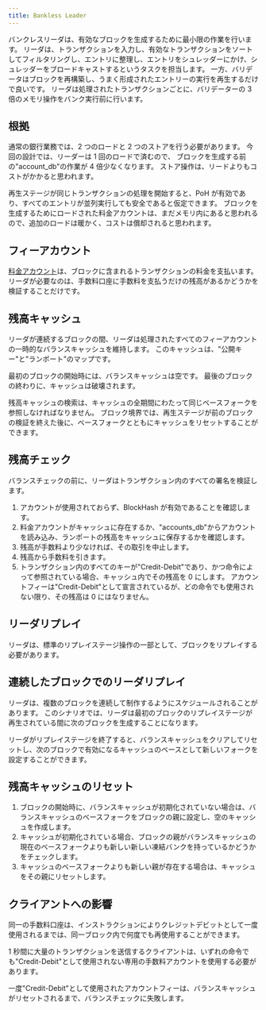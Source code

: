 ```yaml
---
title: Bankless Leader
---
```


バンクレスリーダは、有効なブロックを生成するために最小限の作業を行います。 リーダは、トランザクションを入力し、有効なトランザクションをソートしてフィルタリングし、エントリに整理し、エントリをシュレッダーにかけ、シュレッダーをブロードキャストするというタスクを担当します。 一方、バリデータはブロックを再構築し、うまく形成されたエントリーの実行を再生するだけで良いです。 リーダは処理されたトランザクションごとに、バリデーターの 3 倍のメモリ操作をバンク実行前に行います。

## 根拠

通常の銀行業務では、2 つのロードと 2 つのストアを行う必要があります。 今回の設計では、リーダーは 1 回のロードで済むので、 ブロックを生成する前の"account_db"の作業が 4 倍少なくなります。 ストア操作は、リードよりもコストがかかると思われます。

再生ステージが同じトランザクションの処理を開始すると、PoH が有効であり、すべてのエントリが並列実行しても安全であると仮定できます。 ブロックを生成するためにロードされた料金アカウントは、まだメモリ内にあると思われるので、追加のロードは暖かく、コストは償却されると思われます。

## フィーアカウント

[料金アカウント](../terminology.md#fee_account)は、ブロックに含まれるトランザクションの料金を支払います。 リーダが必要なのは、手数料口座に手数料を支払うだけの残高があるかどうかを検証することだけです。

## 残高キャッシュ

リーダが連続するブロックの間、リーダは処理されたすべてのフィーアカウントの一時的なバランスキャッシュを維持します。 このキャッシュは、"公開キー"と"ランポート"のマップです。

最初のブロックの開始時には、バランスキャッシュは空です。 最後のブロックの終わりに、キャッシュは破壊されます。

残高キャッシュの検索は、キャッシュの全期間にわたって同じベースフォークを参照しなければなりません。 ブロック境界では、再生ステージが前のブロックの検証を終えた後に、ベースフォークとともにキャッシュをリセットすることができます。

## 残高チェック

バランスチェックの前に、リーダはトランザクション内のすべての署名を検証します。

1. アカウントが使用されておらず、BlockHash が有効であることを確認します。
2. 料金アカウントがキャッシュに存在するか、"accounts_db"からアカウントを読み込み、ランポートの残高をキャッシュに保存するかを確認します。
3. 残高が手数料より少なければ、その取引を中止します。
4. 残高から手数料を引きます。
5. トランザクション内のすべてのキーが"Credit-Debit"であり、かつ命令によって参照されている場合、キャッシュ内でその残高を 0 にします。 アカウントフィーは"Credit-Debit"として宣言されているが、どの命令でも使用されない限り、その残高は 0 にはなりません。

## リーダリプレイ

リーダは、標準のリプレイステージ操作の一部として、ブロックをリプレイする必要があります。

## 連続したブロックでのリーダリプレイ

リーダは、複数のブロックを連続して制作するようにスケジュールされることがあります。 このシナリオでは、リーダは最初のブロックのリプレイステージが再生されている間に次のブロックを生成することになります。

リーダがリプレイステージを終了すると、バランスキャッシュをクリアしてリセットし、次のブロックで有効になるキャッシュのベースとして新しいフォークを設定することができます。

## 残高キャッシュのリセット

1. ブロックの開始時に、バランスキャッシュが初期化されていない場合は、バランスキャッシュのベースフォークをブロックの親に設定し、空のキャッシュを作成します。
2. キャッシュが初期化されている場合、ブロックの親がバランスキャッシュの現在のベースフォークよりも新しい新しい凍結バンクを持っているかどうかをチェックします。
3. キャッシュのベースフォークよりも新しい親が存在する場合は、キャッシュをその親にリセットします。

## クライアントへの影響

同一の手数料口座は、インストラクションによりクレジットデビットとして一度使用されるまでは、同一ブロック内で何度でも再使用することができます。

1 秒間に大量のトランザクションを送信するクライアントは、いずれの命令でも"Credit-Debit"として使用されない専用の手数料アカウントを使用する必要があります。

一度"Credit-Debit"として使用されたアカウントフィーは、バランスキャッシュがリセットされるまで、バランスチェックに失敗します。
